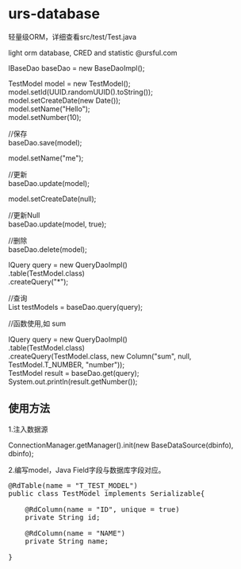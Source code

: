 # urs-database

轻量级ORM，详细查看src/test/Test.java

light orm database, CRED and statistic  @ursful.com<br/>

IBaseDao<TestModel> baseDao = new BaseDaoImpl<TestModel>();<br/>

TestModel model = new TestModel();<br/>
model.setId(UUID.randomUUID().toString());<br/>
model.setCreateDate(new Date());<br/>
model.setName("Hello");<br/>
model.setNumber(10);<br/>

//保存<br/>
baseDao.save(model);<br/>
 
model.setName("me");<br/>

//更新<br/>
baseDao.update(model);<br/>

model.setCreateDate(null);<br/>

//更新Null<br/>
baseDao.update(model, true);<br/>

//删除<br/>
baseDao.delete(model);<br/>
        
IQuery<TestModel> query = new QueryDaoImpl<TestModel>()<br/>
.table(TestModel.class)<br/>
.createQuery("*");<br/>

//查询<br/>
List<TestModel> testModels = baseDao.query(query);<br/>

//函数使用,如 sum <br/>

IQuery<TestModel> query = new QueryDaoImpl<TestModel>()<br/>
.table(TestModel.class)<br/>
.createQuery(TestModel.class, new Column("sum", null, TestModel.T_NUMBER, "number"));<br/>
TestModel result = baseDao.get(query);<br/>
System.out.println(result.getNumber());<br/>


使用方法
----------------------------------
1.注入数据源

ConnectionManager.getManager().init(new BaseDataSource(dbinfo), dbinfo);

2.编写model，Java Field字段与数据库字段对应。

<pre>
@RdTable(name = "T_TEST_MODEL")
public class TestModel implements Serializable{

    @RdColumn(name = "ID", unique = true)
    private String id;

    @RdColumn(name = "NAME")
    private String name;

}
</pre>
